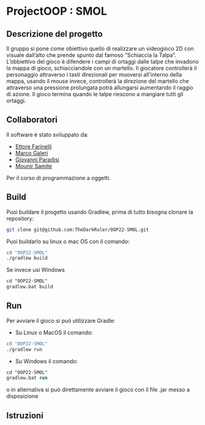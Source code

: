 # ProjectOOP : SMOL

## Descrizione del progetto

Il gruppo si pone come obiettivo quello di realizzare un videogioco 2D con visuale dall’alto che prende spunto dal famoso “Schiaccia la Talpa”.
L’obbiettivo del gioco è difendere i campi di ortaggi dalle talpe che invadono la mappa di gioco, schiacciandole con un martello.
Il giocatore controllerà il personaggio attraverso i tasti direzionali per muoversi all’interno della mappa, usando il mouse invece, controllerà la direzione del martello che attraverso una pressione prolungata potrà allungarsi aumentando il raggio di azione. Il gioco termina quando le talpe riescono a mangiare tutti gli ortaggi.

## Collaboratori

Il software è stato sviluppato da:
- [Ettore Farinelli](https://github.com/TheDarkRuler) 
- [Marco Galeri](https://github.com/Fre0Grella)
- [Giovanni Paradisi](https://github.com/gioviheyz<>)
- [Mounir Samite](https://github.com/muni106) 

Per il corso di programmazione a oggetti.

## Build
Puoi buildare il progetto usando Gradlew, prima di tutto bisogna clonare la repository:

```bash
git clone git@github.com:TheDarkRuler/OOP22-SMOL.git
```

Puoi buildarlo su linux o mac OS con il comando:

```bash
cd "OOP22-SMOL"
./gradlew build
```

Se invece usi Windows

```ps
cd "OOP22-SMOL"
gradlew.bat build
```

## Run
Per avviare il gioco si può utilizzare Gradle:
- Su Linux o MacOS il comando:
```bash
cd "OOP22-SMOL"
./gradlew run
```
- Su Windows il comando:
```ps
cd "OOP22-SMOL"
gradlew.bat run
```

o in alternativa si può direttamente avviare il gioco con il file .jar messo a disposizione

## Istruzioni 